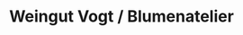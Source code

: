 ---
title: "Weingut Vogt / Blumenatelier"
url: /ruenenberg/weingut-vogt-blumenatelier/
shop: Hofladen
---